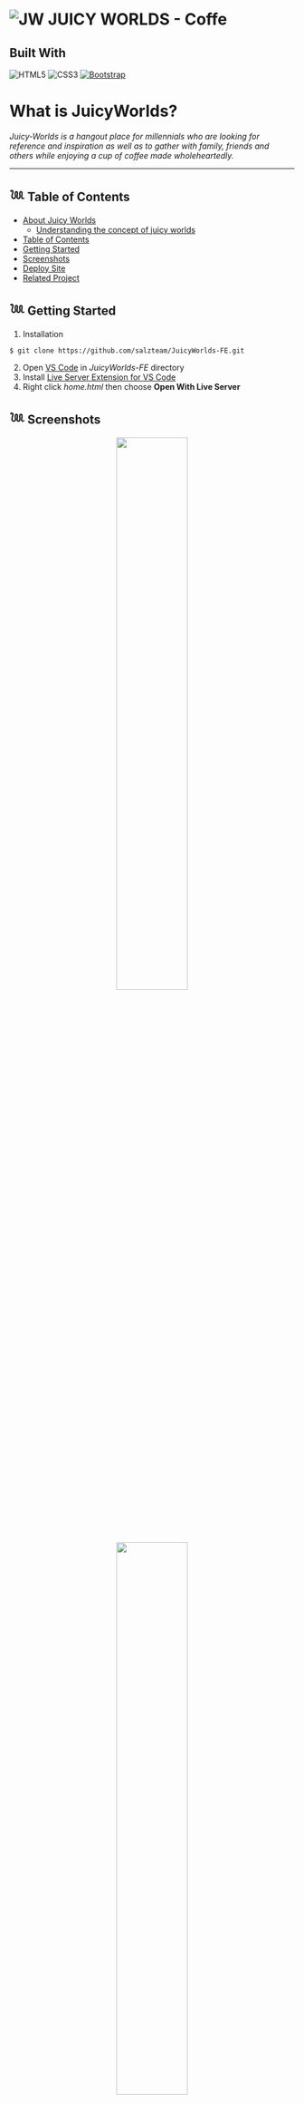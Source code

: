 # ![JW](https://media.discordapp.net/attachments/887272965622870047/1031541290887827476/IMG_5050.jpg?width=25&height=25) **JUICY WORLDS - Coffe**

## Built With

![HTML5](https://img.shields.io/badge/html5-%23E34F26.svg?style=for-the-badge&logo=html5&logoColor=white)
![CSS3](https://img.shields.io/badge/css3-%231572B6.svg?style=for-the-badge&logo=css3&logoColor=white)
[![Bootstrap](https://img.shields.io/badge/bootstrap-%23563D7C.svg?style=for-the-badge&logo=bootstrap&logoColor=white)](https://getbootstrap.com/)

# **What is JuicyWorlds?**

_Juicy-Worlds is a hangout place for millennials who are looking for reference and inspiration as well as to gather with family, friends and others while enjoying a cup of coffee made wholeheartedly._

---

## 𓆙 Table of Contents

- [About Juicy Worlds](#about-Juicy-Worlds)
  - [Understanding the concept of juicy worlds](#**What-is-JuicyWorlds?**)
- [Table of Contents](#𓆙-Table-of-Contents)
- [Getting Started](#𓆙-Getting-Started)
- [Screenshots](#𓆙-Screenshots)
- [Deploy Site](#𓆙-Deploy-netlify)
- [Related Project](#𓆙-Related-Project)


## 𓆙 Getting Started
1. Installation 
```
$ git clone https://github.com/salzteam/JuicyWorlds-FE.git
```
2. Open [VS Code](https://code.visualstudio.com/) in _JuicyWorlds-FE_ directory
3. Install [Live Server Extension for VS Code](https://marketplace.visualstudio.com/items?itemName=ritwickdey.LiveServer)
4. Right click _home.html_ then choose **Open With Live Server**

## 𓆙 Screenshots

<p align="center" display='flex'>
   <div align="center">
   <image src= 'assets\images\ss-web\home-page.png' width=50%/>
    <image src='assets\images\ss-web\ss_login-page.png' width=50%/>
    <image src='assets\images\ss-web\ss_product-page.png' width=50%/>
    <image src='assets\images\ss-web\ss_profile-page.png' width=50%/>
    <image src='assets\images\ss-web\ss_register-page.png' width=50%/>
  </div>
</p>
## 𓆙 Deploy Site
- https://juicyworlds.netlify.app/
- 
## 𓆙 Related Project

- [`Frontend-JuicyWorlds`](https://github.com/salzteam/JuicyWorlds-FE)
- [`Backend-JuicyWorlds`](https://github.com/salzteam/Juicy-Worlds)
